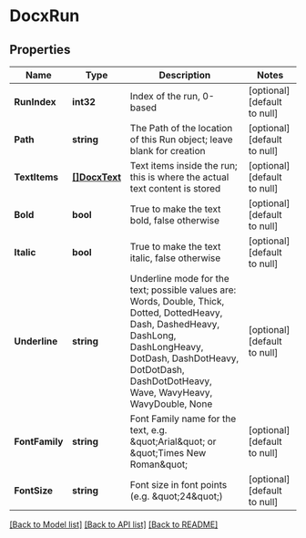 # DocxRun

## Properties
Name | Type | Description | Notes
------------ | ------------- | ------------- | -------------
**RunIndex** | **int32** | Index of the run, 0-based | [optional] [default to null]
**Path** | **string** | The Path of the location of this Run object; leave blank for creation | [optional] [default to null]
**TextItems** | [**[]DocxText**](DocxText.md) | Text items inside the run; this is where the actual text content is stored | [optional] [default to null]
**Bold** | **bool** | True to make the text bold, false otherwise | [optional] [default to null]
**Italic** | **bool** | True to make the text italic, false otherwise | [optional] [default to null]
**Underline** | **string** | Underline mode for the text; possible values are: Words, Double, Thick, Dotted, DottedHeavy, Dash, DashedHeavy, DashLong, DashLongHeavy, DotDash, DashDotHeavy, DotDotDash, DashDotDotHeavy, Wave, WavyHeavy, WavyDouble, None | [optional] [default to null]
**FontFamily** | **string** | Font Family name for the text, e.g. \&quot;Arial\&quot; or \&quot;Times New Roman\&quot; | [optional] [default to null]
**FontSize** | **string** | Font size in font points (e.g. \&quot;24\&quot;) | [optional] [default to null]

[[Back to Model list]](../README.md#documentation-for-models) [[Back to API list]](../README.md#documentation-for-api-endpoints) [[Back to README]](../README.md)


